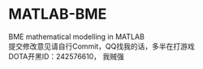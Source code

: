 # MATLAB-BME
BME mathematical modelling in MATLAB </br>
提交修改意见请自行Commit，QQ找我的话，多半在打游戏 </br>
DOTA开黑ID：242576610， 我贼强
